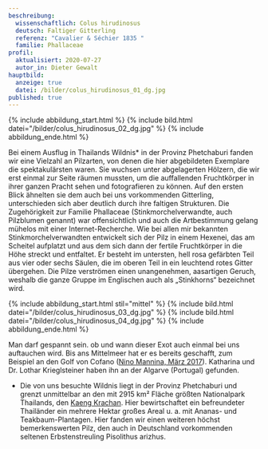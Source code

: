 ```yaml
---
beschreibung:
  wissenschaftlich: Colus hirudinosus
  deutsch: Faltiger Gitterling
  referenz: "Cavalier & Séchier 1835 "
  familie: Phallaceae
profil:
  aktualisiert: 2020-07-27
  autor_in: Dieter Gewalt
hauptbild:
  anzeige: true
  datei: /bilder/colus_hirudinosus_01_dg.jpg
published: true
---
```

{% include abbildung_start.html %}
{% include bild.html datei="/bilder/colus_hirudinosus_02_dg.jpg" %}
{% include abbildung_ende.html %}

Bei einem Ausflug in Thailands Wildnis* in der Provinz Phetchaburi fanden wir eine Vielzahl an Pilzarten, von denen die hier abgebildeten Exemplare die spektakulärsten waren. Sie wuchsen unter abgelagerten Hölzern, die wir erst einmal zur Seite räumen mussten, um die auffallenden Fruchtkörper in ihrer ganzen Pracht sehen und fotografieren zu können. Auf den ersten Blick ähnelten sie dem auch bei uns vorkommenden Gitterling, unterschieden sich aber deutlich durch ihre faltigen Strukturen. Die Zugehörigkeit zur Familie Phallaceae (Stinkmorchelverwandte, auch Pilzblumen genannt) war offensichtlich und auch die Artbestimmung gelang mühelos mit einer Internet-Recherche. Wie bei allen mir bekannten Stinkmorchelverwandten entwickelt sich der Pilz in einem Hexenei, das am Scheitel aufplatzt und aus dem sich dann der fertile Fruchtkörper in die Höhe streckt und entfaltet. Er besteht im untersten, hell rosa gefärbten Teil aus vier oder sechs Säulen, die im oberen Teil in ein leuchtend rotes Gitter übergehen. Die Pilze verströmen einen unangenehmen, aasartigen Geruch, weshalb die ganze Gruppe im Englischen auch als „Stinkhorns“ bezeichnet wird.

{% include abbildung_start.html stil="mittel" %}
{% include bild.html datei="/bilder/colus_hirudinosus_03_dg.jpg" %}
{% include bild.html datei="/bilder/colus_hirudinosus_04_dg.jpg" %}
{% include abbildung_ende.html %}

Man darf gespannt sein. ob und wann dieser Exot auch einmal bei uns auftauchen wird. Bis ans Mittelmeer hat er es bereits geschafft, zum Beispiel an den Golf von Cofano ([Nino Mannina, März 2017](<https://www.mykotrapani.it/approfondimenti-sui-funghi/74-colus-hirundinosus)>)). Katharina und Dr. Lothar Krieglsteiner haben ihn an der Algarve (Portugal) gefunden.

* Die von uns besuchte Wildnis liegt in der Provinz Phetchaburi und grenzt unmittelbar an den mit 2915 km² Fläche größten Nationalpark Thailands, den [Kaeng Krachan](https://www.thailand-spezialisten.com/beliebte-urlaubsziele/thailands-nationalparks/kaeng-krachan/). Hier bewirtschaftet ein befreundeter Thailänder ein mehrere Hektar großes Areal u. a. mit Ananas- und Teakbaum-Plantagen. Hier fanden wir einen weiteren höchst bemerkenswerten Pilz, den auch in Deutschland vorkommenden seltenen Erbstenstreuling Pisolithus arizhus.
